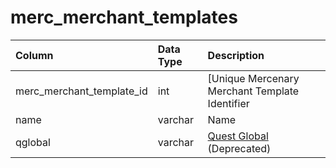 # merc\_merchant\_templates

| Column | Data Type | Description |
| :--- | :--- | :--- |
| merc\_merchant\_template\_id | int | \[Unique Mercenary Merchant Template Identifier |
| name | varchar | Name |
| qglobal | varchar | [Quest Global](https://github.com/EQEmu/docs-db-schema/tree/e0eb157dbf5563b03c0faf391abc87ec69239f4a/docs/categories/mercenaries/quest_globals.md) \(Deprecated\) |

